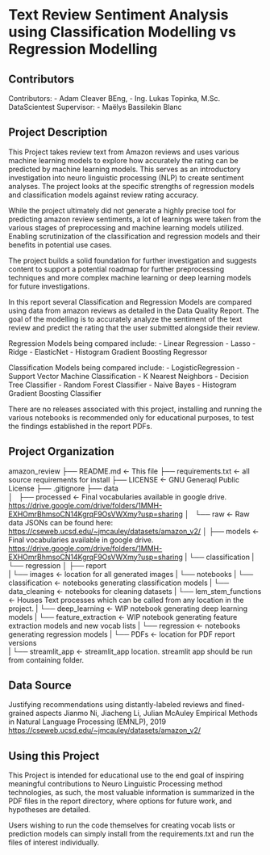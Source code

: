 Text Review Sentiment Analysis using Classification Modelling vs Regression Modelling 
==============================

Contributors
------------
Contributors:
    - Adam Cleaver BEng, 
    - Ing. Lukas Topinka, M.Sc. 
DataScientest Supervisor: 
    - Maëlys Bassilekin Blanc 

Project Description
------------
This Project takes review text from Amazon reviews and uses various machine learning models to explore how accurately the rating can be predicted by machine learning models. This serves as an introductory investigation into neuro linguistic processing (NLP) to create sentiment analyses. The project looks at the specific strengths of regression models and classification models against review rating accuracy. 

While the project ultimately did not generate a highly precise tool for predicting amazon review sentiments, a lot of learnings were taken from the various stages of preprocessing and machine learning models utilized. Enabling scrutinization of the classification and regression models and their benefits in potential use cases.  

The project builds a solid foundation for further investigation and suggests content to support a potential roadmap for further preprocessing techniques and more complex machine learning or deep learning models for future investigations. 

In this report several Classification and Regression Models are compared using data from amazon reviews as detailed in the Data Quality Report. The goal of the modelling is to accurately analyze the sentiment of the text review and predict the rating that the user submitted alongside their review. 

Regression Models being compared include: 
    - Linear Regression
    - Lasso
    - Ridge
    - ElasticNet
    - Histogram Gradient Boosting Regressor 

Classification Models being compared include: 
    - LogisticRegression
    - Support Vector Machine Classification
    - K Nearest Neighbors
    - Decision Tree Classifier
    - Random Forest Classifier
    - Naive Bayes
    - Histogram Gradient Boosting Classifier

There are no releases associated with this project, installing and running the various notebooks is recommended only for educational purposes, to test the findings established in the report PDFs.

Project Organization
------------
amazon_review
    ├── README.md               <- This file
    ├── requirements.txt        <- all source requirements for install
    ├── LICENSE                 <- GNU Generaql Public License
    ├── .gitignore
    ├── data               
    │   ├── processed           <- Final vocabularies available in google drive. https://drive.google.com/drive/folders/1MMH-EXHOmrBhmsoCN14KgrqF9OsVWXmy?usp=sharing
    │   └── raw                 <- Raw data JSONs can be found here: https://cseweb.ucsd.edu/~jmcauley/datasets/amazon_v2/ 
    │
    ├── models                  <- Final vocabularies available in google drive. https://drive.google.com/drive/folders/1MMH-EXHOmrBhmsoCN14KgrqF9OsVWXmy?usp=sharing
    |   └── classification
    |   └── regression
    │
    ├── report          
    |   └── images                  <- location for all generated images
    |   └── notebooks
    |       └── classification      <- notebooks generating classification models
    |       └── data_cleaning       <- notebooks for cleaning datasets
    |           └── lem_stem_functions      <- Houses Text processes which can be called from any location in the project.
    |       └── deep_learning       <- WIP notebook generating deep learning models
    |       └── feature_extraction  <- WIP notebook generating feature extraction models and new vocab lists
    |       └── regression          <- notebooks generating regression models
    |   └── PDFs                <- location for PDF report versions   
    |   └── streamlit_app       <- streamlit_app location. streamlit app should be run from containing folder.

Data Source
-------------
Justifying recommendations using distantly-labeled reviews and fined-grained aspects 
Jianmo Ni, Jiacheng Li, Julian McAuley 
Empirical Methods in Natural Language Processing (EMNLP), 2019 
https://cseweb.ucsd.edu/~jmcauley/datasets/amazon_v2/ 


Using this Project
--------------
This Project is intended for educational use to the end goal of inspiring meaningful contributions to Neuro Linguistic Processing method technologies, as such, the most valuable information is summarized in the PDF files in the report directory, where options for future work, and hypotheses are detailed.

Users wishing to run the code themselves for creating vocab lists or prediction models can simply install from the requirements.txt and run the files of interest individually.